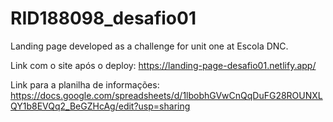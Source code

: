 # RID188098_desafio01
Landing page developed as a challenge for unit one at Escola DNC.


Link com o site após o deploy: https://landing-page-desafio01.netlify.app/

Link para a planilha de informações: https://docs.google.com/spreadsheets/d/1lbobhGVwCnQqDuFG28ROUNXLQY1b8EVQq2_BeGZHcAg/edit?usp=sharing

